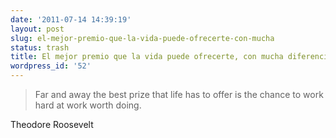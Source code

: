 ```yaml
---
date: '2011-07-14 14:39:19'
layout: post
slug: el-mejor-premio-que-la-vida-puede-ofrecerte-con-mucha
status: trash
title: El mejor premio que la vida puede ofrecerte, con mucha diferencia...
wordpress_id: '52'
---
```


>  
> 
> Far and away the best prize that life has to offer is the chance to work hard at work worth doing.
> 
>  

 

Theodore Roosevelt

